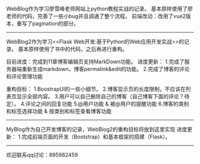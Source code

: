 WebBlog作为学习廖雪峰老师网站上python教程实战的记录。
基本原样使用了廖老师的代码，完善了一些小bug并且调通了整个流程。
前端改动：改用了vue2版本，重写了pagination的部分。
 
------------------------------------------------------------------------

WebBlog2作为学习<<Flask Web开发:基于Python的Web应用开发实战>>的记录。
基本原样使用了书中的代码，之后再进行重构。

目前进度：完成到11章博客编辑页支持MarkDown功能。
进度更新：
1.完成了服务器端重新生成markdown，博客permalink&edit的功能。
2.完成了博客的评论和评论管理功能
	
重构目标：
1.BoostrapUI的一些小细节。
2.博客显示页的长度限制，不应该在列表页显示全部内容。
3.用户可以自己删除自己的博客（自己博客下面的评论？待定）。
4.评论之间的回复功能
5.@用户功能 & 被@用户的提醒功能
6.博客的类别和标签选择功能 & 按类别和标签查看博客功能

------------------------------------------------------------------------

MyBlog作为自己开发博客的记录，WebBlog2的重构目标将放到这里实现
进度更新：
1.完成前端页面的开发（Bootstrap）和基本框架的搭建（Flask）。

------------------------------------------------------------------------

欢迎联系qq讨论：895982459
